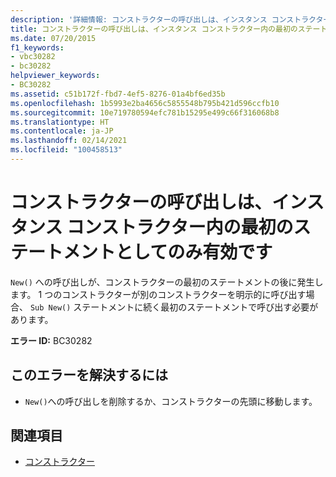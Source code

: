 ```yaml
---
description: '詳細情報: コンストラクターの呼び出しは、インスタンス コンストラクター内の最初のステートメントとしてのみ有効です'
title: コンストラクターの呼び出しは、インスタンス コンストラクター内の最初のステートメントとしてのみ有効です
ms.date: 07/20/2015
f1_keywords:
- vbc30282
- bc30282
helpviewer_keywords:
- BC30282
ms.assetid: c51b172f-fbd7-4ef5-8276-01a4bf6ed35b
ms.openlocfilehash: 1b5993e2ba4656c5855548b795b421d596ccfb10
ms.sourcegitcommit: 10e719780594efc781b15295e499c66f316068b8
ms.translationtype: HT
ms.contentlocale: ja-JP
ms.lasthandoff: 02/14/2021
ms.locfileid: "100458513"
---
```

# <a name="constructor-call-is-valid-only-as-the-first-statement-in-an-instance-constructor"></a>コンストラクターの呼び出しは、インスタンス コンストラクター内の最初のステートメントとしてのみ有効です

`New()` への呼び出しが、コンストラクターの最初のステートメントの後に発生します。 1 つのコンストラクターが別のコンストラクターを明示的に呼び出す場合、 `Sub New()` ステートメントに続く最初のステートメントで呼び出す必要があります。  
  
 **エラー ID:** BC30282  
  
## <a name="to-correct-this-error"></a>このエラーを解決するには  
  
- `New()`への呼び出しを削除するか、コンストラクターの先頭に移動します。  
  
## <a name="see-also"></a>関連項目

- [コンストラクター](../programming-guide/concepts/object-oriented-programming.md#constructors)
